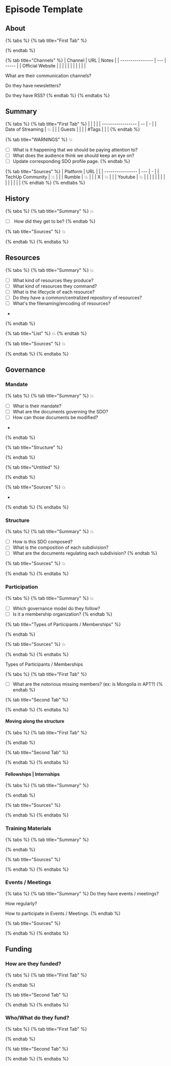 # Episode Template



## About



{% tabs %}
{% tab title="First Tab" %}

{% endtab %}

{% tab title="Channels" %}
| Channel          | URL | Notes |
| ---------------- | --- | ----- |
| Official Website |     |       |
|                  |     |       |
|                  |     |       |



What are their communication channels?

Do they have newsletters?

Do they have RSS?
{% endtab %}
{% endtabs %}

## Summary



{% tabs %}
{% tab title="First Tab" %}
|                   |    |   |
| ----------------- | -- | - |
| Date of Streaming | 💥 |   |
| Guests            |    |   |
| #Tags             |    |   |
{% endtab %}

{% tab title="WARNINGS" %}
💥

* [ ] What is it happening that we should be paying attention to?
* [ ] What does the audience think we should keep an eye on?
* [ ] Update corresponding SDO profile page.
{% endtab %}

{% tab title="Sources" %}
| Platform         | URL |   |
| ---------------- | --- | - |
| TechUp Community | 💥  |   |
| Rumble           | 💥  |   |
| X                | 💥  |   |
| Youtube          | 💥  |   |
|                  |     |   |
|                  |     |   |
|                  |     |   |
{% endtab %}
{% endtabs %}





## History

{% tabs %}
{% tab title="Summary" %}
💥

* [ ] &#x20;How did they get to be?
{% endtab %}

{% tab title="Sources" %}
💥


{% endtab %}
{% endtabs %}



## Resources

{% tabs %}
{% tab title="Summary" %}
💥

* [ ] What kind of resources they produce?
* [ ] What kind of resources they command?
* [ ] What is the lifecycle of each resource?
* [ ] Do they have a common/centralized repository of resources?
* [ ] What's the filenaming/encoding of resources?
*
{% endtab %}

{% tab title="List" %}
💥
{% endtab %}

{% tab title="Sources" %}
💥


{% endtab %}
{% endtabs %}

## Governance

### Mandate

{% tabs %}
{% tab title="Summary" %}
💥

* [ ] What is their mandate?
* [ ] What are the documents governing the SDO?
* [ ] How can those documents be modified?
*
{% endtab %}

{% tab title="Structure" %}

{% endtab %}

{% tab title="Untitled" %}

{% endtab %}

{% tab title="Sources" %}
💥

*
{% endtab %}
{% endtabs %}

### Structure

{% tabs %}
{% tab title="Summary" %}
💥

* [ ] How is this SDO composed?
* [ ] What is the composition of each subdivision?
* [ ] What are the documents regulating each subdivision?
{% endtab %}

{% tab title="Sources" %}
💥


{% endtab %}
{% endtabs %}



###

### Participation

{% tabs %}
{% tab title="Summary" %}
💥

* [ ] Which governance model do they follow?
* [ ] Is it a membership organization?
{% endtab %}

{% tab title="Types of Participants / Memberships" %}

{% endtab %}

{% tab title="Sources" %}
💥


{% endtab %}
{% endtabs %}



Types of Participants / Memberships

{% tabs %}
{% tab title="First Tab" %}


* [ ] What are the notorious missing members? (ex: is Mongolia in APT?)
{% endtab %}

{% tab title="Second Tab" %}

{% endtab %}
{% endtabs %}



#### Moving along the structure

{% tabs %}
{% tab title="First Tab" %}

{% endtab %}

{% tab title="Second Tab" %}

{% endtab %}
{% endtabs %}



#### Fellowships | Internships

{% tabs %}
{% tab title="Summary" %}

{% endtab %}

{% tab title="Sources" %}

{% endtab %}
{% endtabs %}



### Training Materials

{% tabs %}
{% tab title="Summary" %}

{% endtab %}

{% tab title="Sources" %}

{% endtab %}
{% endtabs %}

### Events / Meetings

{% tabs %}
{% tab title="Summary" %}
Do they have events / meetings?

How regularly?

How to participate in Events / Meetings.
{% endtab %}

{% tab title="Sources" %}

{% endtab %}
{% endtabs %}





## Funding

### How are they funded?

{% tabs %}
{% tab title="First Tab" %}

{% endtab %}

{% tab title="Second Tab" %}

{% endtab %}
{% endtabs %}



### Who/What do they fund?

{% tabs %}
{% tab title="First Tab" %}

{% endtab %}

{% tab title="Second Tab" %}

{% endtab %}
{% endtabs %}





